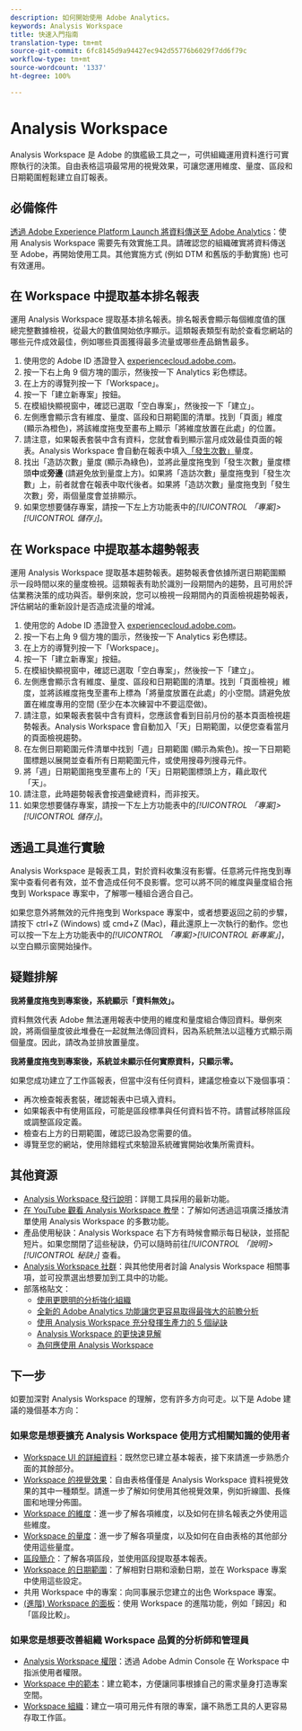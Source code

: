 ```yaml
---
description: 如何開始使用 Adobe Analytics。
keywords: Analysis Workspace
title: 快速入門指南
translation-type: tm+mt
source-git-commit: 6fc8145d9a94427ec942d55776b6029f7dd6f79c
workflow-type: tm+mt
source-wordcount: '1337'
ht-degree: 100%

---
```



# Analysis Workspace

Analysis Workspace 是 Adobe 的旗艦級工具之一，可供組織運用資料進行可實際執行的決策。自由表格這項最常用的視覺效果，可讓您運用維度、量度、區段和日期範圍輕鬆建立自訂報表。

## 必備條件

[透過 Adobe Experience Platform Launch 將資料傳送至 Adobe Analytics](/help/implement/launch/validate-publish-prod.md)：使用 Analysis Workspace 需要先有效實施工具。請確認您的組織確實將資料傳送至 Adobe，再開始使用工具。其他實施方式 (例如 DTM 和舊版的手動實施) 也可有效運用。

## 在 Workspace 中提取基本排名報表

運用 Analysis Workspace 提取基本排名報表。排名報表會顯示每個維度值的匯總完整數據檢視，從最大的數值開始依序顯示。這類報表類型有助於查看您網站的哪些元件成效最佳，例如哪些頁面獲得最多流量或哪些產品銷售最多。

1. 使用您的 Adobe ID 憑證登入 [experiencecloud.adobe.com](https://experiencecloud.adobe.com)。
2. 按一下右上角 9 個方塊的圖示，然後按一下 Analytics 彩色標誌。
3. 在上方的導覽列按一下「Workspace」。
4. 按一下「建立新專案」按鈕。
5. 在模組快顯視窗中，確認已選取「空白專案」，然後按一下「建立」。
6. 左側應會顯示含有維度、量度、區段和日期範圍的清單。找到「頁面」維度 (顯示為橙色)，將該維度拖曳至畫布上顯示「將維度放置在此處」的位置。
7. 請注意，如果報表套裝中含有資料，您就會看到顯示當月成效最佳頁面的報表。Analysis Workspace 會自動在報表中填入[「發生次數」](/help/components/metrics/occurrences.md)量度。
8. 找出「造訪次數」量度 (顯示為綠色)，並將此量度拖曳到「發生次數」量度標頭&#x200B;**中**&#x200B;或&#x200B;**旁邊** (請避免放到量度上方)。如果將「造訪次數」量度拖曳到「發生次數」上，前者就會在報表中取代後者。如果將「造訪次數」量度拖曳到「發生次數」旁，兩個量度會並排顯示。
9. 如果您想要儲存專案，請按一下左上方功能表中的&#x200B;*[!UICONTROL 「專案]>[!UICONTROL 儲存」]*。

## 在 Workspace 中提取基本趨勢報表

運用 Analysis Workspace 提取基本趨勢報表。趨勢報表會依據所選日期範圍顯示一段時間以來的量度檢視。這類報表有助於識別一段期間內的趨勢，且可用於評估業務決策的成功與否。舉例來說，您可以檢視一段期間內的頁面檢視趨勢報表，評估網站的重新設計是否造成流量的增減。

1. 使用您的 Adobe ID 憑證登入 [experiencecloud.adobe.com](https://experiencecloud.adobe.com)。
2. 按一下右上角 9 個方塊的圖示，然後按一下 Analytics 彩色標誌。
3. 在上方的導覽列按一下「Workspace」。
4. 按一下「建立新專案」按鈕。
5. 在模組快顯視窗中，確認已選取「空白專案」，然後按一下「建立」。
6. 左側應會顯示含有維度、量度、區段和日期範圍的清單。找到「頁面檢視」維度，並將該維度拖曳至畫布上標為「將量度放置在此處」的小空間。請避免放置在維度專用的空間 (至少在本次練習中不要這麼做)。
7. 請注意，如果報表套裝中含有資料，您應該會看到目前月份的基本頁面檢視趨勢報表。Analysis Workspace 會自動加入「天」日期範圍，以便您查看當月的頁面檢視趨勢。
8. 在左側日期範圍元件清單中找到「週」日期範圍 (顯示為紫色)。按一下日期範圍標題以展開並查看所有日期範圍元件，或使用搜尋列搜尋元件。
9. 將「週」日期範圍拖曳至畫布上的「天」日期範圍標頭上方，藉此取代「天」。
10. 請注意，此時趨勢報表會按週彙總資料，而非按天。
11. 如果您想要儲存專案，請按一下左上方功能表中的&#x200B;*[!UICONTROL 「專案]>[!UICONTROL 儲存」]*。

## 透過工具進行實驗

Analysis Workspace 是報表工具，對於資料收集沒有影響。任意將元件拖曳到專案中查看何者有效，並不會造成任何不良影響。您可以將不同的維度與量度組合拖曳到 Workspace 專案中，了解哪一種組合適合自己。

如果您意外將無效的元件拖曳到 Workspace 專案中，或者想要返回之前的步驟，請按下 ctrl+Z (Windows) 或 cmd+Z (Mac)，藉此還原上一次執行的動作。您也可以按一下左上方功能表中的&#x200B;*[!UICONTROL 「專案]>[!UICONTROL 新專案」]*，以空白顯示窗開始操作。

## 疑難排解

**我將量度拖曳到專案後，系統顯示「資料無效」。**

資料無效代表 Adobe 無法運用報表中使用的維度和量度組合傳回資料。舉例來說，將兩個量度彼此堆疊在一起就無法傳回資料，因為系統無法以這種方式顯示兩個量度。因此，請改為並排放置量度。

**我將量度拖曳到專案後，系統並未顯示任何實際資料，只顯示零。**

如果您成功建立了工作區報表，但當中沒有任何資料，建議您檢查以下幾個事項：

* 再次檢查報表套裝，確認報表中已填入資料。
* 如果報表中有使用區段，可能是區段標準與任何資料皆不符。請嘗試移除區段或調整區段定義。
* 檢查右上方的日期範圍，確認已設為您需要的值。
* 導覽至您的網站，使用除錯程式來驗證系統確實開始收集所需資料。

## 其他資源

* [Analysis Workspace 發行說明](/help/analyze/analysis-workspace/new-features-in-analysis-workspace.md)：詳閱工具採用的最新功能。
* [在 YouTube 觀看 Analysis Workspace 教學](https://www.youtube.com/playlist?list=PL2tCx83mn7GuNnQdYGOtlyCu0V5mEZ8sS)：了解如何透過這項廣泛播放清單使用 Analysis Workspace 的多數功能。
* 產品使用秘訣：Analysis Workspace 右下方有時候會顯示每日秘訣，並搭配短片。如果您關閉了這些秘訣，仍可以隨時前往&#x200B;*[!UICONTROL 「說明]>[!UICONTROL 秘訣」]* 查看。
* [Analysis Workspace 社群](https://forums.adobe.com/community/experience-cloud/analytics-cloud/analytics/analysis-workspace)：與其他使用者討論 Analysis Workspace 相關事項，並可投票選出想要加到工具中的功能。
* 部落格貼文：
   * [使用更聰明的分析強化組織](https://blogs.adobe.com/digitalmarketing/analytics/adobe-analytics-fall-2016-release-empowering-organizations-smarter-analysis/)
   * [全新的 Adobe Analytics 功能讓您更容易取得最強大的前瞻分析](https://blogs.adobe.com/digitalmarketing/analytics/new-adobe-analytics-capabilities-make-powerful-insights-accessible/)
   * [使用 Analysis Workspace 充分發揮生產力的 5 個祕訣](https://blogs.adobe.com/digitalmarketing/analytics/5-tips-maximize-productivity-analysis-workspace/)
   * [Analysis Workspace 的更快速見解](https://blogs.adobe.com/digitalmarketing/analytics/faster-insights-with-the-analysis-workspace/)
   * [為何應使用 Analysis Workspace](https://blogs.adobe.com/digitalmarketing/analytics/why-you-should-be-using-analysis-workspace-in-adobe-analytics/)

## 下一步

如要加深對 Analysis Workspace 的理解，您有許多方向可走。以下是 Adobe 建議的幾個基本方向：

### 如果您是想要擴充 Analysis Workspace 使用方式相關知識的使用者

* [Workspace UI 的詳細資料](/help/analyze/analysis-workspace/build-workspace-project/t-freeform-project.md)：既然您已建立基本報表，接下來請進一步熟悉介面的其餘部分。
* [Workspace 的視覺效果](/help/analyze/analysis-workspace/visualizations/freeform-analysis-visualizations.md)：自由表格僅僅是 Analysis Workspace 資料視覺效果的其中一種類型。請進一步了解如何使用其他視覺效果，例如折線圖、長條圖和地理分佈圖。
* [Workspace 的維度](/help/analyze/analysis-workspace/components/dimensions/t-breakdown-fa.md)：進一步了解各項維度，以及如何在排名報表之外使用這些維度。
* [Workspace 的量度](/help/analyze/analysis-workspace/components/apply-create-metrics.md)：進一步了解各項量度，以及如何在自由表格的其他部分使用這些量度。
* [區段簡介](/help/analyze/analysis-workspace/components/t-freeform-project-segment.md)：了解各項區段，並使用區段提取基本報表。
* [Workspace 的日期範圍](/help/analyze/analysis-workspace/components/calendar-date-ranges/calendar.md)：了解相對日期和滾動日期，並在 Workspace 專案中使用這些設定。
* 共用 Workspace 中的專案：向同事展示您建立的出色 Workspace 專案。
* [(進階) Workspace 的面板](/help/analyze/analysis-workspace/c-panels/panels.md)：使用 Workspace 的進階功能，例如「歸因」和「區段比較」。

### 如果您是想要改善組織 Workspace 品質的分析師和管理員

* [Analysis Workspace 權限](https://docs.adobe.com/content/help/zh-Hant/core-services/interface/manage-users-and-products/admin-getting-started.html)：透過 Adobe Admin Console 在 Workspace 中指派使用者權限。
* [Workspace 中的範本](/help/analyze/analysis-workspace/build-workspace-project/starter-projects.md)：建立範本，方便讓同事根據自己的需求量身打造專案空間。
* [Workspace 組織](/help/analyze/analysis-workspace/curate-share/curate.md)：建立一項可用元件有限的專案，讓不熟悉工具的人更容易存取工作區。

